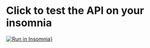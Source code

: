 # Click to test the API on your insomnia
[![Run in Insomnia}](https://insomnia.rest/images/run.svg)](https://insomnia.rest/run/?label=Tests%20UsersCRUD%20API&uri=https%3A%2F%2Fraw.githubusercontent.com%2Fclegy%2FUsers_CRUD%2Fmain%2FInsomnia_UsersCRUD.json)
